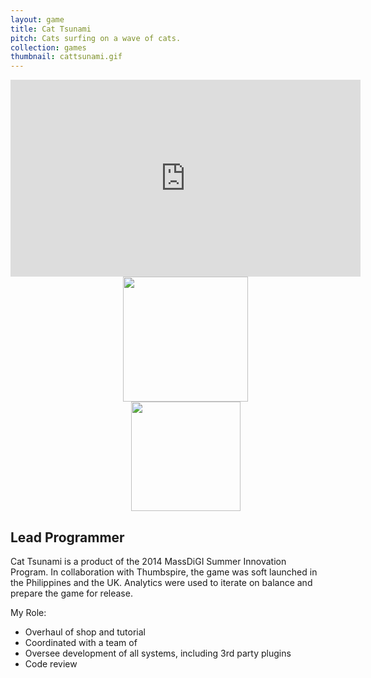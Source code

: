 ```yaml
---
layout: game
title: Cat Tsunami
pitch: Cats surfing on a wave of cats.
collection: games
thumbnail: cattsunami.gif
---
```


<div markdown="0">
  <div>
    <iframe width="560" height="315" src="https://www.youtube.com/embed/GlweifiUrE0" frameborder="0" allowfullscreen></iframe>
    <!-- There's got to be a cleaner way to convey "same width as this iframe"-->
    <div style="text-align: center; width: 560px;">
    <div class="storebutton">
      <a href="https://play.google.com/store/apps/details?id=com.thumbspire.cattsunami&hl=en">
	<image src="/assets/images/googleplay-badge.png" style="width:200px"/>
      </a>
    </div>
    <div class="storebutton">
      <a href="https://itunes.apple.com/us/app/cat-tsunami/id922532883?mt=8">
	<image src="/assets/images/ios-badge.svg" style="width:175px"/>
      </a>
    </div>
    </div>
  </div>
</div>

## Lead Programmer

Cat Tsunami is a product of the 2014 MassDiGI Summer Innovation Program. In collaboration with Thumbspire, the game was soft launched in the Philippines and the UK. Analytics were used to iterate on balance and prepare the game for release.

My Role:
- Overhaul of shop and tutorial
- Coordinated with a team of 
- Oversee development of all systems, including 3rd party plugins
- Code review
